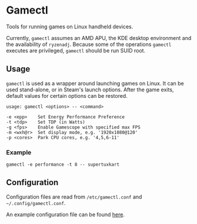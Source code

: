 # Gamectl
Tools for running games on Linux handheld devices.

Currently, `gamectl` assumes an AMD APU, the KDE desktop environment and the availability of `ryzenadj`.
Because some of the operations `gamectl` executes are privileged, `gamectl` should be run SUID root.

## Usage
`gamectl` is used as a wrapper around launching games on Linux.
It can be used stand-alone, or in Steam's launch options.
After the game exits, default values for certain options can be restored.

```
usage: gamectl <options> -- <command>

-e <epp>    Set Energy Performance Preference
-t <tdp>    Set TDP (in Watts)
-g <fps>    Enable Gamescope with specified max FPS
-m <wxh@r>  Set display mode, e.g. '1920x1080@120'
-p <cores>  Park CPU cores, e.g. '4,5,6-11'
```

### Example
`gamectl -e performance -t 8 -- supertuxkart`

## Configuration
Configuration files are read from `/etc/gamectl.conf` and `~/.config/gamectl.conf`.

An example configuration file can be found [here](src/Gamectl/gamectl.conf).